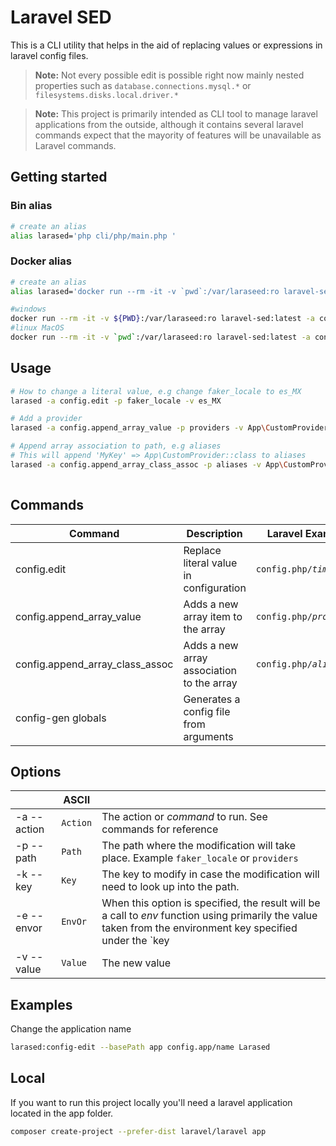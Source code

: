 # Laravel SED  

This is a CLI utility that helps in the aid of replacing values or expressions in laravel config files.

> **Note:**  Not every possible edit is possible right now mainly nested properties such as `database.connections.mysql.*` or `filesystems.disks.local.driver.*`
  
> **Note:**  This project is primarily intended as CLI tool to manage laravel applications from the outside, although it contains several laravel commands expect that the mayority of features will be unavailable as Laravel commands.

## Getting started

### Bin alias
```bash
# create an alias
alias larased='php cli/php/main.php '
```


### Docker alias
```bash
# create an alias
alias larased='docker run --rm -it -v `pwd`:/var/laraseed:ro laravel-sed:latest'

#windows
docker run --rm -it -v ${PWD}:/var/laraseed:ro laravel-sed:latest -a config.edit -p faker_locale -v es_MX  
#linux MacOS
docker run --rm -it -v `pwd`:/var/laraseed:ro laravel-sed:latest -a config.edit -p faker_locale -v es_MX  
```

## Usage  
  
```bash  
# How to change a literal value, e.g change faker_locale to es_MX
larased -a config.edit -p faker_locale -v es_MX  

# Add a provider
larased -a config.append_array_value -p providers -v App\CustomProvider

# Append array association to path, e.g aliases
# This will append 'MyKey' => App\CustomProvider::class to aliases
larased -a config.append_array_class_assoc -p aliases -v App\CustomProvider -k MyKey
  
```

## Commands

| Command        |Description                          |Laravel Example                         |
|----------------|-------------------------------|-----------------------------|
|config.edit | Replace literal value in configuration            |`config.php/`_`timezone`_|
|config.append_array_value | Adds a new array item to the array  |`config.php/`_`providers`_|
|config.append_array_class_assoc | Adds a new array association to the array  |`config.php/`_`aliases`_|
|config-gen globals | Generates a config file from arguments




## Options
|                |ASCII                          |                         |
|----------------|-------------------------------|-----------------------------|
|-a --action     |`Action`            | The action or _command_ to run. See commands for reference |
|-p --path       |`Path`            | The path where the modification will take place. Example `faker_locale`  or `providers` |
|-k --key        |`Key`            | The key to modify in case the modification will need to look up into the path. |
|-e --envor        |`EnvOr`            | When this option is specified, the result will be a call to _env_ function using primarily the value taken from the environment key specified under the `key|-k`  parameter and secondarily a default value specified under the `value|-v` parameters. Example: `'env' => env('APP_ENV', 'production')`|
|-v --value      |`Value`            | The new value|


## Examples

Change the application name
```bash
larased:config-edit --basePath app config.app/name Larased
```

## Local
If you want to run this project locally you'll need a laravel application located in the app folder.
```bash
composer create-project --prefer-dist laravel/laravel app  
```
